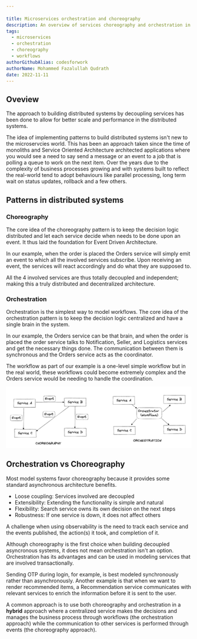 ```yaml
---

title: Microservices orchestration and choreography
description: An overview of services choreography and orchestration in a distributed services architecture.
tags:
  - microservices
  - orchestration
  - choreography
  - workflows
authorGithubAlias: codesforwork
authorName: Mohammed Fazalullah Qudrath
date: 2022-11-11
---
```


## Oveview

The approach to building distributed systems by decoupling services has been done to allow for better scale and performance in the distributed systems.

The idea of implementing patterns to build distributed systems isn't new to the microservcies world. This has been an approach taken since the time of monoliths and Service Oriented Architecture architected applications where you would see a need to say send a message or an event to a job that is polling a queue to work on the next item. Over the years due to the complexity of business processes growing and with systems built to reflect the real-world tend to adopt behaviours like parallel processing, long term wait on status updates, rollback and a few others.

## Patterns in distributed systems

### Choreography
The core idea of the choreography pattern is to keep the decision logic distributed and let each service decide when needs to be done upon an event. It thus laid the foundation for Event Driven Architecture.

In our example, when the order is placed the Orders service will simply emit an event to which all the involved services subscribe. Upon receiving an event, the services will react accordingly and do what they are supposed to.

All the 4 involved services are thus totally decoupled and independent; making this a truly distributed and decentralized architecture.


### Orchestration
Orchestration is the simplest way to model workflows. The core idea of the orchestration pattern is to keep the decision logic centralized and have a single brain in the system.

In our example, the Orders service can be that brain, and when the order is placed the order service talks to Notification, Seller, and Logistics services and get the necessary things done. The communication between them is synchronous and the Orders service acts as the coordinator.

The workflow as part of our example is a one-level simple workflow but in the real world, these workflows could become extremely complex and the Orders service would be needing to handle the coordination.

![Comparison between service choreography and orchestration](images/choreography-orchestration-comparison.png)

## Orchestration vs Choreography

Most model systems favor choreography because it provides some standard asynchronous architecture benefits.

- Loose coupling: Services involved are decoupled
- Extensibility: Extending the functionality is simple and natural
- Flexibility: Search service owns its own decision on the next steps
- Robustness: If one service is down, it does not affect others

A challenge when using observability is the need to track each service and the events published, the action(s) it took, and completion of it.

Although choreography is the first choice when building decoupled asyncronous systems, it does not mean orchestration isn't an option. Orchestration has its advantages and can be used in modeling services that are involved transactionally.

Sending OTP during login, for example, is best modeled synchronously rather than asynchronously. Another example is that when we want to render recommended items, a Recommendation service communicates with relevant services to enrich the information before it is sent to the user.

A common approach is to use both choreography and orchestration in a **hybrid** approach  where a centralized service makes the decisions and manages the business process through workflows (the orchestration approach) while the communication to other services is performed through events (the choreography approach).

